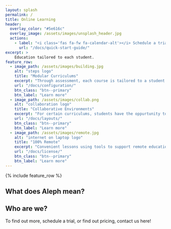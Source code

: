 ```yaml
---
layout: splash
permalink: /
title: Online Learning
header:
  overlay_color: "#5e616c"
  overlay_image: /assets/images/unsplash_header.jpg
  actions:
    - label: "<i class='fas fa-fw fa-calendar-alt'></i> Schedule a trial lesson today!"
      url: "/docs/quick-start-guide/"
excerpt: >
    Education tailored to each student.
feature_row:
  - image_path: /assets/images/building.jpg
    alt: "steps logo"
    title: "Modular Curriculums"
    excerpt: "Through assessment, each course is tailored to a student and their unique foundational needs and goals."
    url: "/docs/configuration/"
    btn_class: "btn--primary"
    btn_label: "Learn more"
  - image_path: /assets/images/collab.png
    alt: "collaboration logo"
    title: "Collaborative Environments"
    excerpt: "For certain curriculums, students have the oppurtunity to work with other students from all over the world."
    url: "/docs/layouts/"
    btn_class: "btn--primary"
    btn_label: "Learn more"
  - image_path: /assets/images/remote.jpg
    alt: "internet on laptop logo"
    title: "100% Remote"
    excerpt: "Convenient lessons using tools to support remote education."
    url: "/docs/license/"
    btn_class: "btn--primary"
    btn_label: "Learn more"      
---
```


{% include feature_row %}

## What does Aleph mean?


## Who are we?



To find out more, schedule a trial, or find out pricing, contact us here! 